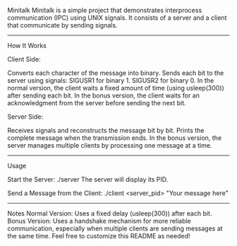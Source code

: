 Minitalk
Minitalk is a simple project that demonstrates interprocess 
communication (IPC) using UNIX signals. It consists of a 
server and a client that communicate by sending signals.
_______________________________________________________________
How It Works

Client Side:

Converts each character of the message into binary.
Sends each bit to the server using signals:
SIGUSR1 for binary 1.
SIGUSR2 for binary 0.
In the normal version, the client waits a fixed amount of 
time (using usleep(300)) after sending each bit.
In the bonus version, the client waits for an 
acknowledgment from the server before sending the next bit.

Server Side:

Receives signals and reconstructs the message bit by bit.
Prints the complete message when the transmission ends.
In the bonus version, the server manages multiple clients by 
processing one message at a time.
_______________________________________________________________
Usage

Start the Server:
./server
The server will display its PID.

Send a Message from the Client:
./client <server_pid> "Your message here"
_______________________________________________________________
Notes
Normal Version: Uses a fixed delay (usleep(300)) after each bit.
Bonus Version: Uses a handshake mechanism for more reliable 
communication, especially when multiple clients are sending 
messages at the same time.
Feel free to customize this README as needed!
